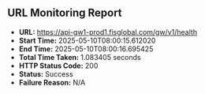 ## URL Monitoring Report

- **URL:** https://api-gw1-prod1.fisglobal.com/gw/v1/health
- **Start Time:** 2025-05-10T08:00:15.612020
- **End Time:** 2025-05-10T08:00:16.695425
- **Total Time Taken:** 1.083405 seconds
- **HTTP Status Code:** 200
- **Status:** Success
- **Failure Reason:** N/A
